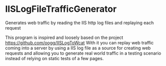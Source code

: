 # IISLogFileTrafficGenerator

Generates web traffic by reading the IIS http log files and replaying each request

This program is inspired and loosely based on the project https://github.com/oogg/IISLogToWcat
With it you can replay web traffic coming into a server by using a IIS log file as a source for creating web requests and  allowing you to generate real world traffic in a testing scenario instead of relying on static tests of a few pages.
